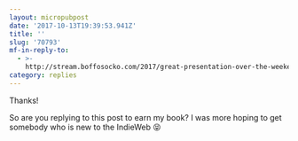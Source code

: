 ```yaml
---
layout: micropubpost
date: '2017-10-13T19:39:53.941Z'
title: ''
slug: '70793'
mf-in-reply-to:
  - >-
    http://stream.boffosocko.com/2017/great-presentation-over-the-weekend-by-the-way
category: replies
---
```

Thanks!

So are you replying to this post to earn my book? I was more hoping to get somebody who is new to the IndieWeb 😝
